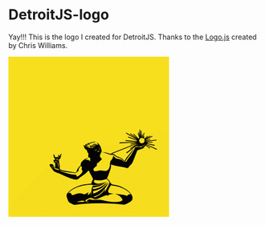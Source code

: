 # DetroitJS-logo

Yay!!! This is the logo I created for DetroitJS. Thanks to the
[Logo.js](https://github.com/voodootikigod/logo.js) created by Chris Williams.

[![Detroit JS](detroit-js.png)](https://raw.githubusercontent.com/DetroitJS/DetroitJS-logo/master/detroit-js-logo.svg)
